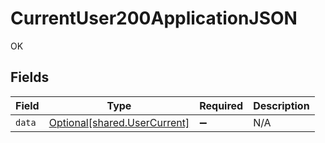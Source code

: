 # CurrentUser200ApplicationJSON

OK


## Fields

| Field                                                                  | Type                                                                   | Required                                                               | Description                                                            |
| ---------------------------------------------------------------------- | ---------------------------------------------------------------------- | ---------------------------------------------------------------------- | ---------------------------------------------------------------------- |
| `data`                                                                 | [Optional[shared.UserCurrent]](undefined/models/shared/usercurrent.md) | :heavy_minus_sign:                                                     | N/A                                                                    |